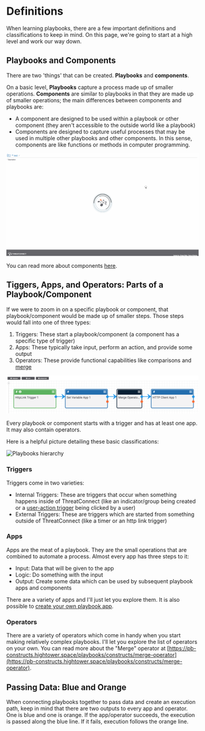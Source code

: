 # Definitions

When learning playbooks, there are a few important definitions and classifications to keep in mind. On this page, we're going to start at a high level and work our way down.

## Playbooks and Components

There are two 'things' that can be created. **Playbooks** and **components**.

On a basic level, **Playbooks** capture a process made up of smaller operations. **Components** are similar to playbooks in that they are made up of smaller operations; the main differences between components and playbooks are:

- A component are designed to be used within a playbook or other component (they aren't accessible to the outside world like a playbook)
- Components are designed to capture useful processes that may be used in multiple other playbooks and other components. In this sense, components are like functions or methods in computer programming.

![Components are called from playbooks or other components](./_images/components_demo.gif)

You can read more about components [here](https://kb.threatconnect.com/customer/portal/articles/2927890).

## Tiggers, Apps, and Operators: Parts of a Playbook/Component

If we were to zoom in on a specific playbook or component, that playbook/component would be made up of smaller steps. Those steps would fall into one of three types:

1. Triggers: These start a playbook/component (a component has a specific type of trigger)
2. Apps: These typically take input, perform an action, and provide some output
3. Operators: These provide functional capabilities like comparisons and [merge](https://pb-constructs.hightower.space/playbooks/constructs/merge-operator)

![Playbooks can contain triggers, app (components are considered apps), and operators](./_images/playbook_object_types.png)

Every playbook or component starts with a trigger and has at least one app. It may also contain operators.

Here is a helpful picture detailing these basic classifications:

![Playbooks hierarchy](./_images/playbooks.png)

### Triggers

Triggers come in two varieties:

- Internal Triggers: These are triggers that occur when something happens inside of ThreatConnect (like an indicator/group being created or a [user-action trigger](https://kb.threatconnect.com/customer/portal/articles/2773809) being clicked by a user)
- External Triggers: These are triggers which are started from something outside of ThreatConnect (like a timer or an http link trigger)

### Apps

Apps are the meat of a playbook. They are the small operations that are combined to automate a process. Almost every app has three steps to it:

- Input: Data that will be given to the app
- Logic: Do something with the input
- Output: Create some data which can be used by subsequent playbook apps and components

There are a variety of apps and I'll just let you explore them. It is also possible to [create your own playbook app](http://tcex.hightower.space/).

### Operators

There are a variety of operators which come in handy when you start making relatively complex playbooks. I'll let you explore the list of operators on your own. You can read more about the "Merge" operator at [https://pb-constructs.hightower.space/playbooks/constructs/merge-operator](https://pb-constructs.hightower.space/playbooks/constructs/merge-operator).

## Passing Data: Blue and Orange

When connecting playbooks together to pass data and create an execution path, keep in mind that there are two outputs to every app and operator. One is blue and one is orange. If the app/operator succeeds, the execution is passed along the blue line. If it fails, execution follows the orange line.
